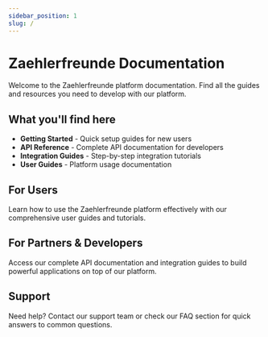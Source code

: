 ```yaml
---
sidebar_position: 1
slug: /
---
```


# Zaehlerfreunde Documentation

Welcome to the Zaehlerfreunde platform documentation. Find all the guides and resources you need to develop with our platform.

## What you'll find here

-   **Getting Started** - Quick setup guides for new users
-   **API Reference** - Complete API documentation for developers
-   **Integration Guides** - Step-by-step integration tutorials
-   **User Guides** - Platform usage documentation

## For Users

Learn how to use the Zaehlerfreunde platform effectively with our comprehensive user guides and tutorials.

## For Partners & Developers

Access our complete API documentation and integration guides to build powerful applications on top of our platform.

## Support

Need help? Contact our support team or check our FAQ section for quick answers to common questions.
